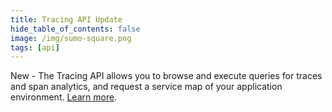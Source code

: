 ```yaml
---
title: Tracing API Update
hide_table_of_contents: false
image: /img/sumo-square.png
tags: [api]
---
```


New - The Tracing API allows you to browse and execute queries for traces and span analytics, and request a service map of your application environment. [Learn more](/docs/api/tracing).
